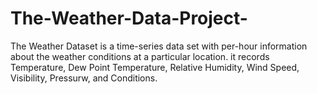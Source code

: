 # The-Weather-Data-Project-
The Weather Dataset is a time-series data set with per-hour information about the weather conditions at a particular location. it records Temperature, Dew Point Temperature, Relative Humidity, Wind Speed, Visibility, Pressurw, and Conditions.
